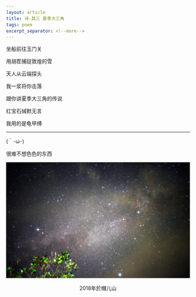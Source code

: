 ```yaml
---
layout: article
title: 诗-其三 夏季大三角
tags: poem
excerpt_separator: <!--more-->
---
```


坐船前往玉门关
<!--more-->

用胡茬捕捉敦煌的雪

天人从云端探头

我一浆将你击落

跟你讲夏季大三角的传说

红宝石缄默无言

我用的是龟甲缚

***

(｀･ω･)

很难不想色色的东西

![](/images/poem_3_1.jpg)
<center>2018年於帽儿山</center>
